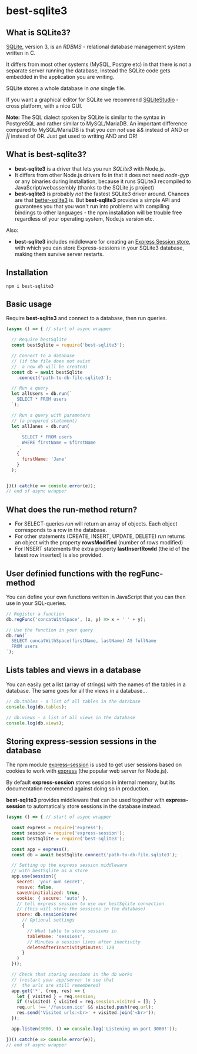 # best-sqlite3

## What is SQLite3?
[SQLite](https://www.sqlite.org/index.html), version 3, is an *RDBMS* -  relational database management system written in C.

It differs from most other systems (MySQL, Postgre etc) in that there is not a separate server running the database, instead the SQLite code gets embedded in the application you are writing.

SQLite stores a whole database in *one* single file.

If you want a graphical editor for SQLite we recommend [SQLiteStudio](https://sqlitestudio.pl/) - cross platform, with a nice GUI.

**Note:**
The SQL dialect spoken by SQLite is similar to the syntax in PostgreSQL and rather similar to MySQL/MariaDB. An important difference compared to MySQL/MariaDB is that you *can not* use *&&* instead of AND or *||* instead of OR. Just get used to writing AND and OR!

## What is **best-sqlite3**?
* **best-sqlite3** is a driver that lets you run *SQLite3* with Node.js.
* It differs from other Node.js drivers fo in that it does not need *node-gyp* or any binaries during installation, because it runs SQLite3 recompiled to JavaScript/webassembly (thanks to the SQLite.js project)
* **best-sqlite3** is probably *not* the fastest SQLite3 driver around. Chances are that [better-sqlite3](https://www.npmjs.com/package/better-sqlite3) is. But **best-sqlite3** provides a simple API and guarantees you that you won't run into problems with compiling bindings to other languages - the npm installation will be trouble free regardless of your operating system, Node.js version etc.

Also:
* **best-sqlite3** includes middleware for creating an [Express Session store](https://www.npmjs.com/package/express-session#api), with which you can store Express-sessions in your SQLite3 database, making them survive server restarts.

## Installation
```
npm i best-sqlite3
```

## Basic usage
Require **best-sqlite3** and connect to a database, then run queries.

```js
(async () => { // start of async wrapper

  // Require bestSqlite
  const bestSqlite = require('best-sqlite3');

  // Connect to a database
  // (if the file does not exist 
  //  a new db will be created)
  const db = await bestSqlite
    .connect('path-to-db-file.sqlite3');

  // Run a query
  let allUsers = db.run(`
    SELECT * FROM users
  `);

  // Run a query with parameters
  // (a prepared statement)
  let allJanes = db.run(
    `
      SELECT * FROM users
      WHERE firstName = $firstName
    `, 
    {
      firstName: 'Jane'
    }
  );


})().catch(e => console.error(e)); 
// end of async wrapper
```

## What does the run-method return?
* For SELECT-queries *run* will return an array of objects. Each object corresponds to a row in the database.
* For other statements (CREATE, INSERT, UPDATE, DELETE) *run* returns an object with the property **rowsModified** (number of rows modified) 
* For INSERT statements the extra property **lastInsertRowId** (the id of the latest row inserted) is also provided.

## User definied functions with the regFunc-method
You can define your own functions written in JavaScript that you can then use in your SQL-queries.

```js
// Register a function
db.regFunc('concatWithSpace', (x, y) => x + ' ' + y);

// Use the function in your query
db.run(`
  SELECT concatWithSpace(firstName, lastName) AS fullName
  FROM users
`);
```

## Lists tables and views in a database
You can easily get a list (array of strings) with the names of the tables in a database. The same goes for all the views in a database...

```js
// db.tables - a list of all tables in the database
console.log(db.tables);

// db.views - a list of all views in the database
console.log(db.views);
```

## Storing express-session sessions in the database
The npm module [express-session](https://www.npmjs.com/package/express-session) is used to get user sessions based on cookies to work with [express](https://www.npmjs.com/package/express) (the popular web server for Node.js).

By default **express-session** stores session in internal memory, but its documentation recommend against doing so in production. 

**best-sqlite3** provides middleware that can be used together with **express-session** to automatically store sessions in the database instead.

```js
(async () => { // start of async wrapper

  const express = require('express');
  const session = require('express-session');
  const bestSqlite = require('best-sqlite3');

  const app = express();
  const db = await bestSqlite.connect('path-to-db-file.sqlite3');

  // Setting up the express session middleware
  // with bestSqlite as a store
  app.use(session({
    secret: 'your own secret',
    resave: false,
    saveUninitialized: true,
    cookie: { secure: 'auto' },
    // tell express session to use our bestSqlite connection
    // (this will store the sessions in the database)
    store: db.sessionStore(
      // Optional settings
      {
        // What table to store sessions in
        tableName: 'sessions', 
        // Minutes a session lives after inactivity
        deleteAfterInactivityMinutes: 120
      }
    )
  }));

  // Check that storing sessions in the db works 
  // (restart your app/server to see that 
  //  the urls are still remembered)
  app.get('*', (req, res) => {
    let { visited } = req.session;
    if (!visited) { visited = req.session.visited = []; }
    req.url !== '/favicon.ico' && visited.push(req.url);
    res.send('Visited urls:<br>' + visited.join('<br>'));
  });

  app.listen(3000, () => console.log('Listening on port 3000!'));

})().catch(e => console.error(e)); 
// end of async wrapper
```